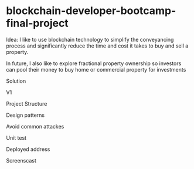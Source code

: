 # blockchain-developer-bootcamp-final-project

Idea:
I like to use blockchain technology to simplify the conveyancing process and significantly reduce the time and cost it takes to buy and sell a property.

In future, I also like to explore fractional property ownership so investors can pool their money to buy home or commercial property for investments

Solution

V1

Project Structure

Design patterns

Avoid common attackes

Unit test

Deployed address

Screenscast
